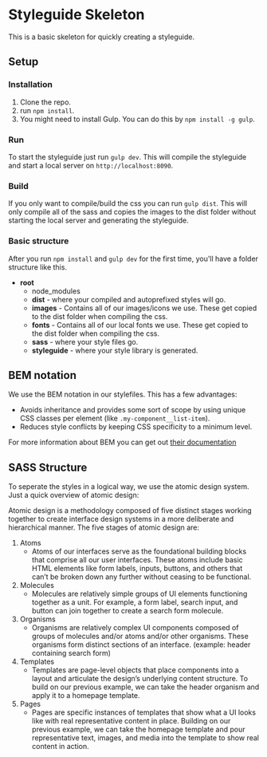 # Styleguide Skeleton
This is a basic skeleton for quickly creating a styleguide.

## Setup
### Installation
1. Clone the repo.
2. run `npm install`.
3. You might need to install Gulp. You can do this by `npm install -g gulp`.

### Run
To start the styleguide just run `gulp dev`. This will compile the styleguide and start a local server on `http://localhost:8090`.

### Build
If you only want to compile/build the css you can run `gulp dist`. This will only compile all of the sass and copies the images to the dist folder without starting the local server and generating the styleguide.

### Basic structure
After you run `npm install` and `gulp dev` for the first time, you'll have a folder structure like this.
- **root**
	- node_modules
	- **dist** - where your compiled and autoprefixed styles will go.
	- **images** - Contains all of our images/icons we use. These get copied to the dist folder when compiling the css.
	- **fonts** - Contains all of our local fonts we use. These get copied to the dist folder when compiling the css.
	- **sass** - where your style files go.
	- **styleguide** - where your style library is generated.

## BEM notation
We use the BEM notation in our stylefiles. This has a few advantages:
- Avoids inheritance and provides some sort of scope by using unique CSS classes per element (like `.my-component__list-item`).
- Reduces style conflicts by keeping CSS specificity to a minimum level.

For more information about BEM you can get out [their documentation](http://getbem.com/introduction/)

## SASS Structure
To seperate the styles in a logical way, we use the atomic design system. Just a quick overview of atomic design:

Atomic design is a methodology composed of five distinct stages working together to create interface design systems in a more deliberate and hierarchical manner. The five stages of atomic design are:

1. Atoms
	- Atoms of our interfaces serve as the foundational building blocks that comprise all our user interfaces. These atoms include basic HTML elements like form labels, inputs, buttons, and others that can’t be broken down any further without ceasing to be functional.
2. Molecules
	- Molecules are relatively simple groups of UI elements functioning together as a unit. For example, a form label, search input, and button can join together to create a search form molecule.
3. Organisms
	- Organisms are relatively complex UI components composed of groups of molecules and/or atoms and/or other organisms. These organisms form distinct sections of an interface. (example: header containing search form)
4. Templates
	- Templates are page-level objects that place components into a layout and articulate the design’s underlying content structure. To build on our previous example, we can take the header organism and apply it to a homepage template.
5. Pages
	- Pages are specific instances of templates that show what a UI looks like with real representative content in place. Building on our previous example, we can take the homepage template and pour representative text, images, and media into the template to show real content in action.